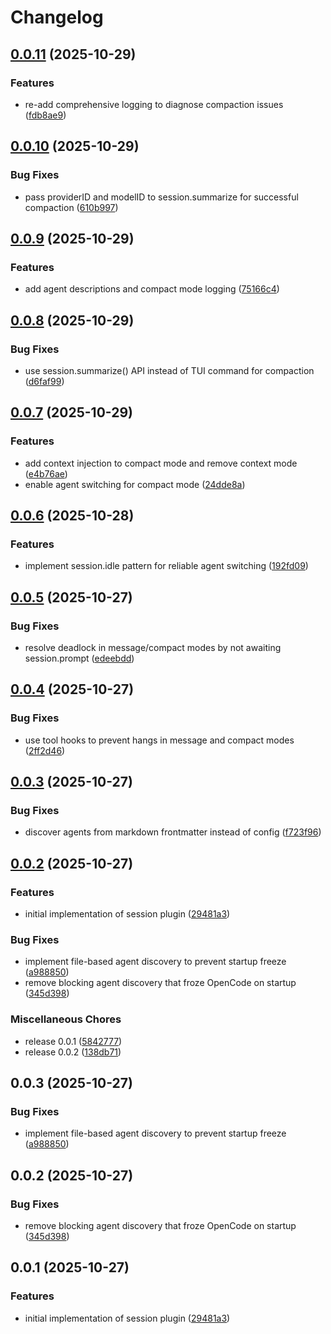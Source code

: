 # Changelog

## [0.0.11](https://github.com/malhashemi/opencode-sessions/compare/v0.0.10...v0.0.11) (2025-10-29)


### Features

* re-add comprehensive logging to diagnose compaction issues ([fdb8ae9](https://github.com/malhashemi/opencode-sessions/commit/fdb8ae946f83f4a360350b4530d6896f155de69a))

## [0.0.10](https://github.com/malhashemi/opencode-sessions/compare/v0.0.9...v0.0.10) (2025-10-29)


### Bug Fixes

* pass providerID and modelID to session.summarize for successful compaction ([610b997](https://github.com/malhashemi/opencode-sessions/commit/610b997eb505deb73f02de7eec65a755ae31987a))

## [0.0.9](https://github.com/malhashemi/opencode-sessions/compare/v0.0.8...v0.0.9) (2025-10-29)


### Features

* add agent descriptions and compact mode logging ([75166c4](https://github.com/malhashemi/opencode-sessions/commit/75166c413f5ecaafb71d693dcc98e96edb08ab44))

## [0.0.8](https://github.com/malhashemi/opencode-sessions/compare/0.0.7...v0.0.8) (2025-10-29)


### Bug Fixes

* use session.summarize() API instead of TUI command for compaction ([d6faf99](https://github.com/malhashemi/opencode-sessions/commit/d6faf99da6bcf08a6a44796966d72af5dc92c61a))

## [0.0.7](https://github.com/malhashemi/opencode-sessions/compare/v0.0.6...v0.0.7) (2025-10-29)


### Features

* add context injection to compact mode and remove context mode ([e4b76ae](https://github.com/malhashemi/opencode-sessions/commit/e4b76aeeb070ef591b5535f6e63277cccd800542))
* enable agent switching for compact mode ([24dde8a](https://github.com/malhashemi/opencode-sessions/commit/24dde8a84efe15d73e3cbcb214ccd34286519860))

## [0.0.6](https://github.com/malhashemi/opencode-sessions/compare/v0.0.5...v0.0.6) (2025-10-28)


### Features

* implement session.idle pattern for reliable agent switching ([192fd09](https://github.com/malhashemi/opencode-sessions/commit/192fd092f5dc781d9959a0f38dfb42febe96d737))

## [0.0.5](https://github.com/malhashemi/opencode-sessions/compare/v0.0.4...v0.0.5) (2025-10-27)


### Bug Fixes

* resolve deadlock in message/compact modes by not awaiting session.prompt ([edeebdd](https://github.com/malhashemi/opencode-sessions/commit/edeebdd0a224ffaddd3c78a04b7f22bcf8595138))

## [0.0.4](https://github.com/malhashemi/opencode-sessions/compare/v0.0.3...v0.0.4) (2025-10-27)


### Bug Fixes

* use tool hooks to prevent hangs in message and compact modes ([2ff2d46](https://github.com/malhashemi/opencode-sessions/commit/2ff2d46c87b02e37cdb8c002e92b06961ebd9f46))

## [0.0.3](https://github.com/malhashemi/opencode-sessions/compare/v0.0.2...v0.0.3) (2025-10-27)


### Bug Fixes

* discover agents from markdown frontmatter instead of config ([f723f96](https://github.com/malhashemi/opencode-sessions/commit/f723f96621c0568dd989a344d272cd0bc78b2c08))

## [0.0.2](https://github.com/malhashemi/opencode-sessions/compare/v1.0.0...v0.0.2) (2025-10-27)


### Features

* initial implementation of session plugin ([29481a3](https://github.com/malhashemi/opencode-sessions/commit/29481a3ceb40fbd50a059b6e38e63816b1eb0bf8))


### Bug Fixes

* implement file-based agent discovery to prevent startup freeze ([a988850](https://github.com/malhashemi/opencode-sessions/commit/a9888508a7e58c67b43c28a634255309a243ed87))
* remove blocking agent discovery that froze OpenCode on startup ([345d398](https://github.com/malhashemi/opencode-sessions/commit/345d3983080ab8245a0c7d35290825a041aeeaf8))


### Miscellaneous Chores

* release 0.0.1 ([5842777](https://github.com/malhashemi/opencode-sessions/commit/5842777485dab1f14e919448a6a4b0b4544ca90b))
* release 0.0.2 ([138db71](https://github.com/malhashemi/opencode-sessions/commit/138db71333fd5c2f984613418694635c2ae4a6d5))

## 0.0.3 (2025-10-27)


### Bug Fixes

* implement file-based agent discovery to prevent startup freeze ([a988850](https://github.com/malhashemi/opencode-sessions/commit/a9888508a7e58c67b43c28a634255309a243ed87))

## 0.0.2 (2025-10-27)


### Bug Fixes

* remove blocking agent discovery that froze OpenCode on startup ([345d398](https://github.com/malhashemi/opencode-sessions/commit/345d3983080ab8245a0c7d35290825a041aeeaf8))

## 0.0.1 (2025-10-27)


### Features

* initial implementation of session plugin ([29481a3](https://github.com/malhashemi/opencode-sessions/commit/29481a3ceb40fbd50a059b6e38e63816b1eb0bf8))
